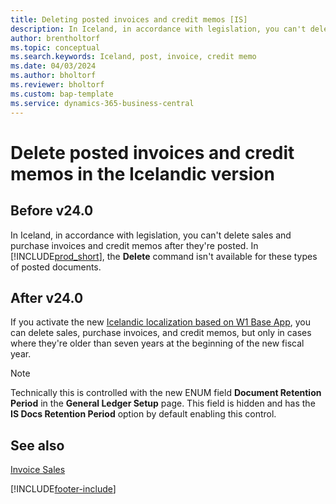 ```yaml
---
title: Deleting posted invoices and credit memos [IS]
description: In Iceland, in accordance with legislation, you can't delete posted sales and purchase invoices and credit memos.
author: brentholtorf
ms.topic: conceptual
ms.search.keywords: Iceland, post, invoice, credit memo
ms.date: 04/03/2024
ms.author: bholtorf
ms.reviewer: bholtorf
ms.custom: bap-template
ms.service: dynamics-365-business-central
---
```


# Delete posted invoices and credit memos in the Icelandic version

## Before v24.0 

In Iceland, in accordance with legislation, you can't delete sales and purchase invoices and credit memos after they're posted. In [!INCLUDE[prod_short](../../includes/prod_short.md)], the **Delete** command isn't available for these types of posted documents. 

## After v24.0

If you activate the new [Icelandic localization based on W1 Base App](iceland-global-core-app.md), you can delete sales, purchase invoices, and credit memos, but only in cases where they're older than seven years at the beginning of the new fiscal year. 

> [!NOTE]
> Technically this is controlled with the new ENUM field **Document Retention Period** in the **General Ledger Setup** page. This field is hidden and has the **IS Docs Retention Period** option by default enabling this control.

## See also  

[Invoice Sales](../../sales-how-invoice-sales.md)


[!INCLUDE[footer-include](../../includes/footer-banner.md)]
